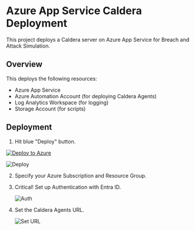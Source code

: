 # Azure App Service Caldera Deployment

This project deploys a Caldera server on Azure App Service for Breach and Attack Simulation.

## Overview

This deploys the following resources:

- Azure App Service 
- Azure Automation Account (for deploying Caldera Agents)
- Log Analytics Workspace (for logging)
- Storage Account (for scripts)

## Deployment

1. Hit blue "Deploy" button.

[![Deploy to Azure](https://aka.ms/deploytoazurebutton)](https://portal.azure.com/#create/Microsoft.Template/uri/https%3A%2F%2Fraw.githubusercontent.com%2Fmsdirtbag%2FMicrosoftPurpleTeamToolkit%2Fmain%2Fcaldera-ASE%2Fcalderaase.json)

   ![Deploy](./images/clone-repo.png)

2. Specify your Azure Subscription and Resource Group.

3. Critical! Set up Authentication with Entra ID.

   ![Auth](./images/navigate-directory.png)

4. Set the Caldera Agents URL.

   ![Set URL](./images/navigate-directory.png)   

